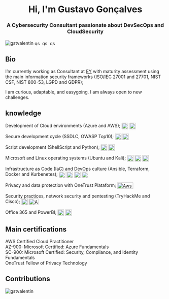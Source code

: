 <h1 align="center">Hi, I'm Gustavo Gonçalves</h1>
<h3 align="center">A Cybersecurity Consultant passionate about DevSecOps and CloudSecurity</h3>

<p align="left"> <img src="https://komarev.com/ghpvc/?username=gstvalentin&label=Profile%20views&color=0e75b6&style=flat" alt="gstvalentin" align="center" />  <a href="https://linkedin.com/in/gstgoncalves" target="blank"><img align="center" src="https://raw.githubusercontent.com/rahuldkjain/github-profile-readme-generator/master/src/images/icons/Social/linked-in-alt.svg" alt="gstgoncalves" height="15" width="20" /></a> <a href="https://tryhackme.com/p/gstvalentin" target="blank"><img align="center" src="https://tryhackme.com/img/favicon.png" alt="gstvalentin" height="15" width="20" /></a> <a href="https://cursos.alura.com.br/user/gstgoncalves" target="blank"><img align="center" src="https://static-s.aa-cdn.net/img/ios/1225776635/b3ede73760b7e1501dada15d61da224e?v=1" alt="gstgoncalves" height="15" width="20" /></a> </p>

<h2 align="left"> Bio </h2>

I’m currently working as Consultant at [EY](https://www.ey.com/) with maturity assessment using the main information security frameworks (ISO/IEC 27001 and 27701, NIST CSF, NIST 800-53, LGPD and GDPR);

I am curious, adaptable, and easygoing. I am always open to new challenges.

<h2 align="left"> knowledge </h2>


Development of Cloud environments (Azure and AWS); <img src="https://img.icons8.com/color/96/000000/amazon-web-services.png" alt="Aws" align="center" width="20" height="20"/> <img src="https://img.icons8.com/fluency/48/000000/azure-1.png" alt="Aws" align="center" width="20" height="20"/> 

Secure development cycle (SSDLC, OWASP Top10);  <img src="https://res.cloudinary.com/practicaldev/image/fetch/s--mZ6zgjzb--/c_imagga_scale,f_auto,fl_progressive,h_1080,q_auto,w_1080/https://dev-to-uploads.s3.amazonaws.com/uploads/articles/7s4w0pth3wrf29nocebo.png" alt="Aws" align="center" width="20" height="20"/> <img src="https://www.alura.com.br/assets/api/cursos/owasp-security-verification-standard-v5-a-v8.svg" alt="Aws" align="center" width="20" height="20"/> 

Script development (ShellScript and Python); <img src="https://camo.githubusercontent.com/a1f5aff58892807c94b62322f48bdc886d3a2ad0ec2604fee1853ee84275739e/68747470733a2f2f75706c6f61642e77696b696d656469612e6f72672f77696b6970656469612f636f6d6d6f6e732f7468756d622f322f32302f426173685f4c6f676f5f626c61636b5f616e645f77686974655f69636f6e5f6f6e6c792e7376672f3132303070782d426173685f4c6f676f5f626c61636b5f616e645f77686974655f69636f6e5f6f6e6c792e7376672e706e67" alt="Aws" align="center" width="20" height="20"/> <img src="https://img.icons8.com/color/96/000000/python--v1.png" alt="Aws" align="center" width="20" height="20"/>

Microsoft and Linux operating systems (Ubuntu and Kali); <img src="https://img.icons8.com/color/96/000000/windows-10.png" alt="Aws" align="center" width="20" height="20"/> <img src="https://img.icons8.com/color/96/000000/ubuntu--v1.png" alt="Aws" align="center" width="20" height="20"/> <img src="https://img.icons8.com/plasticine/100/000000/kali-linux.png" alt="Aws" align="center" width="20" height="20"/> 

Infrastructure as Code (IaC) and DevOps culture (Ansible, Terraform, Docker and Kurbenetes); <img src="https://img.icons8.com/fluency/96/000000/ansible.png" alt="Aws" align="center" width="20" height="20"/> <img src="https://img.icons8.com/fluency/96/000000/terraform.png" alt="Aws" align="center" width="20" height="20"/> <img src="https://img.icons8.com/fluency/96/000000/docker.png" alt="Aws" align="center" width="20" height="20"/> <img src="https://img.icons8.com/color/96/000000/kubernetes.png" alt="Aws" align="center" width="20" height="20"/> 

Privacy and data protection with OneTrust Plataform;  <img src="https://www.onetrust.com/br/wp-content/uploads/2021/06/20200729-OneTrust-CMYK-GreenBG.png" alt="Aws" align="center" width="50" height="20"/> 

Security practices, network security and pentesting (TryHackMe and Cisco); <img src="https://tryhackme.com/img/favicon.png" alt="Aws" align="center" width="20" height="20"/> <img src="https://marcas-logos.net/wp-content/uploads/2020/03/Cisco-Logo-Antigo.jpg" alt="Aws" align="center" width="30" height="20"/> 

Office 365 and PowerBI; <img src="https://img.icons8.com/color/96/000000/office-365.png" alt="Aws" align="center" width="20" height="20"/> <img src="https://img.icons8.com/color/96/000000/power-bi.png" alt="Aws" align="center" width="20" height="20"/> 


<h2 align="left">Main certifications</h2>

AWS Certified Cloud Practitioner <br>
AZ-900: Microsoft Certified: Azure Fundamentals<br>
SC-900: Microsoft Certified: Security, Compliance, and Identity Fundamentals <br>
OneTrust Fellow of Privacy Technology<br>


<h2 align="left">Contributions</h2>

<p><img align="left" src="https://github-readme-stats.vercel.app/api/top-langs?username=gstvalentin&show_icons=true&locale=en&layout=compact" alt="gstvalentin"/></p>
